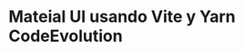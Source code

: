 # Mateial UI usando Vite y Yarn  CodeEvolution


<!--  

https://www.youtube.com/watch?v=BHEPVdfBAqE&list=PLC3y8-rFHvwh-K9mDlrrcDywl7CeVL2rO 

- conocimientos

- instalamos MUI
yarn add @mui/material @emotion/react @emotion/styled


- Instalamos iconos
yarn add @mui/icons-material





Verificar video 10 = checkbox


  const [expanded, setExpanded] = useState <string | false> (false);

   const onChange = (isExpanded: boolean, panel: string) => {
    setExpanded(isExpanded? panel : false)
  }
  h
-->










